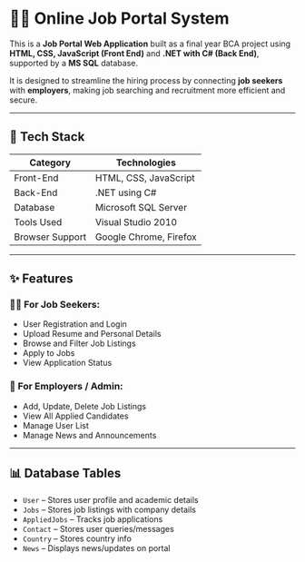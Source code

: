 # 🧑‍💼 Online Job Portal System

This is a **Job Portal Web Application** built as a final year BCA project using **HTML, CSS, JavaScript (Front End)** and **.NET with C# (Back End)**, supported by a **MS SQL** database.

It is designed to streamline the hiring process by connecting **job seekers** with **employers**, making job searching and recruitment more efficient and secure.

---

## 🔧 Tech Stack

| Category        | Technologies                          |
|----------------|----------------------------------------|
| Front-End       | HTML, CSS, JavaScript                 |
| Back-End        | .NET using C#                         |
| Database        | Microsoft SQL Server                  |
| Tools Used      | Visual Studio 2010                   |
| Browser Support | Google Chrome, Firefox               |

---

## ✨ Features

### 👨‍💻 For Job Seekers:
- User Registration and Login
- Upload Resume and Personal Details
- Browse and Filter Job Listings
- Apply to Jobs
- View Application Status

### 🏢 For Employers / Admin:
- Add, Update, Delete Job Listings
- View All Applied Candidates
- Manage User List
- Manage News and Announcements

---

## 📊 Database Tables

- `User` – Stores user profile and academic details
- `Jobs` – Stores job listings with company details
- `AppliedJobs` – Tracks job applications
- `Contact` – Stores user queries/messages
- `Country` – Stores country info
- `News` – Displays news/updates on portal

